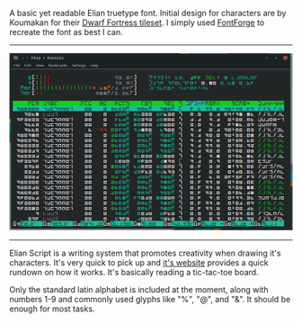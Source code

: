 A basic yet readable Elian truetype font. Initial design for characters are by Koumakan for their [Dwarf Fortress tileset](http://www.bay12forums.com/smf/index.php?topic=169671.0). I simply used [FontForge](https://fontforge.org/en-US/) to recreate the font as best I can.
***

![](Screenshot_2021-04-10_03-30-03.png)
***

Elian Script is a writing system that promotes creativity when drawing it's characters. It's very quick to pick up and [it's website](https://www.ccelian.com/concepca.html) provides a quick rundown on how it works. It's basically reading a tic-tac-toe board.

Only the standard latin alphabet is included at the moment, along with numbers 1-9 and commonly used glyphs like "%", "@", and "&". It should be enough for most tasks.

